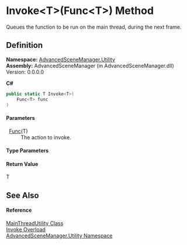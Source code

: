 # Invoke&lt;T&gt;(Func&lt;T&gt;) Method


Queues the function to be run on the main thread, during the next frame.



## Definition
**Namespace:** <a href="N_AdvancedSceneManager_Utility">AdvancedSceneManager.Utility</a>  
**Assembly:** AdvancedSceneManager (in AdvancedSceneManager.dll) Version: 0.0.0.0

**C#**
``` C#
public static T Invoke<T>(
	Func<T> func
)

```



#### Parameters
<dl><dt>  <a href="https://learn.microsoft.com/dotnet/api/system.func-1" target="_blank" rel="noopener noreferrer">Func</a>(T)</dt><dd>The action to invoke.</dd></dl>

#### Type Parameters
<dl><dt /><dd /></dl>

#### Return Value
T

## See Also


#### Reference
<a href="T_AdvancedSceneManager_Utility_MainThreadUtility">MainThreadUtility Class</a>  
<a href="Overload_AdvancedSceneManager_Utility_MainThreadUtility_Invoke">Invoke Overload</a>  
<a href="N_AdvancedSceneManager_Utility">AdvancedSceneManager.Utility Namespace</a>  
